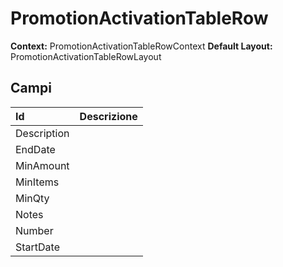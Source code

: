 # PromotionActivationTableRow

**Context:** PromotionActivationTableRowContext
**Default Layout:** PromotionActivationTableRowLayout



## Campi

| Id | Descrizione | 
| :--- | :--- | 
| Description |  | 
| EndDate |  | 
| MinAmount |  | 
| MinItems |  | 
| MinQty |  | 
| Notes |  | 
| Number |  | 
| StartDate |  | 

